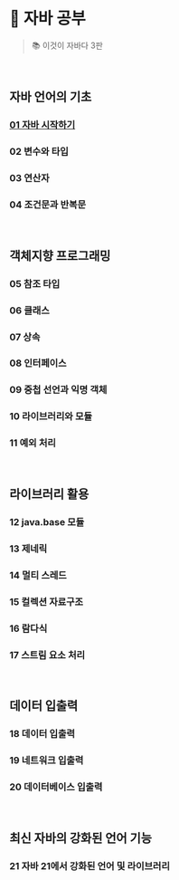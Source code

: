 # 📖 자바 공부
> 📚 이것이 자바다 3판

<br>

## 자바 언어의 기초
### [01 자바 시작하기](https://gym-developer.tistory.com/120)
### 02 변수와 타입
### 03 연산자
### 04 조건문과 반복문

<br>

## 객체지향 프로그래밍
### 05 참조 타입
### 06 클래스
### 07 상속
### 08 인터페이스
### 09 중첩 선언과 익명 객체
### 10 라이브러리와 모듈
### 11 예외 처리

<br>

## 라이브러리 활용
### 12 java.base 모듈
### 13 제네릭
### 14 멀티 스레드
### 15 컬렉션 자료구조
### 16 람다식
### 17 스트림 요소 처리

<br>

## 데이터 입출력
### 18 데이터 입출력
### 19 네트워크 입출력
### 20 데이터베이스 입출력

<br>

## 최신 자바의 강화된 언어 기능
### 21 자바 21에서 강화된 언어 및 라이브러리
